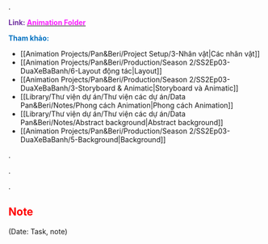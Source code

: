 .

<span style="font-weight:bold; color:rgb(112, 48, 160)">Link: </span>[<span style="font-weight:bold; color:rgb(251, 31, 255)">Animation Folder</span>](file:///D:%5CPROJECTS%5CPan&Beri%5C2.Production%5CSeason%202%5CSS2Ep03-DuaXeBaBanh%5C8.Animation)

<span style="font-weight:bold; color:rgb(0, 112, 192)">Tham khảo:</span>
* [[Animation Projects/Pan&Beri/Project Setup/3-Nhân vật|Các nhân vật]]
* [[Animation Projects/Pan&Beri/Production/Season 2/SS2Ep03-DuaXeBaBanh/6-Layout động tác|Layout]]
* [[Animation Projects/Pan&Beri/Production/Season 2/SS2Ep03-DuaXeBaBanh/3-Storyboard & Animatic|Storyboard và Animatic]]
* [[Library/Thư viện dự án/Thư viện các dự án/Data Pan&Beri/Notes/Phong cách Animation|Phong cách Animation]]
* [[Library/Thư viện dự án/Thư viện các dự án/Data Pan&Beri/Notes/Abstract background|Abstract background]]
* [[Animation Projects/Pan&Beri/Production/Season 2/SS2Ep03-DuaXeBaBanh/5-Background|Background]]

.

.

.

## <span style="color:rgb(255, 0, 0)">Note</span> 
(Date: Task, note)